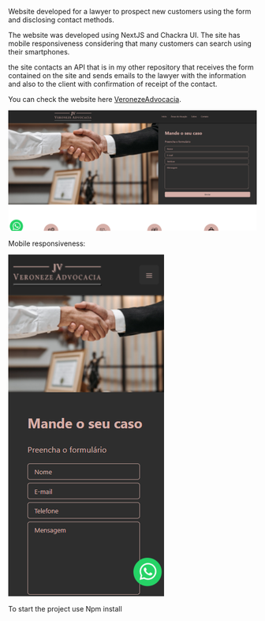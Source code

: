 Website developed for a lawyer to prospect new customers using the form and disclosing contact methods.

The website was developed using NextJS and Chackra UI.
The site has mobile responsiveness considering that many customers can search using their smartphones.

the site contacts an API that is in my other repository that receives the form contained on the site and sends emails to the lawyer with the information and also to the client with confirmation of receipt of the contact.

You can check the website here [VeronezeAdvocacia](http://www.veronezeadvocacia.com.br/).

![website](VeronezeAdvocacia.png)

Mobile responsiveness:

![websiteMobile](VeronezeAdvocaciaMobile.png)

To start the project use Npm install
